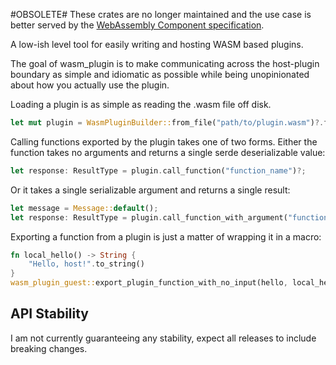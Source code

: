 #OBSOLETE#
These crates are no longer maintained and the use case is better served by the [WebAssembly Component specification](https://component-model.bytecodealliance.org/language-support/rust.html).


A low-ish level tool for easily writing and hosting WASM based plugins.

The goal of wasm_plugin is to make communicating across the host-plugin
boundary as simple and idiomatic as possible while being unopinionated
 about how you actually use the plugin.
 
 
Loading a plugin is as simple as reading the .wasm file off disk.

```rust
let mut plugin = WasmPluginBuilder::from_file("path/to/plugin.wasm")?.finish()?;
```

Calling functions exported by the plugin takes one of two forms. Either
 the function takes no arguments and returns a single serde deserializable
value:

```rust
let response: ResultType = plugin.call_function("function_name")?;
```

Or it takes a single serializable argument and returns a single result:

```rust
let message = Message::default();
let response: ResultType = plugin.call_function_with_argument("function_name", &message)?;
```

Exporting a function from a plugin is just a matter of wrapping it in a macro:

```rust
fn local_hello() -> String {
    "Hello, host!".to_string()
}
wasm_plugin_guest::export_plugin_function_with_no_input(hello, local_hello);
```

## API Stability

I am not currently guaranteeing any stability, expect all releases to include breaking changes.
